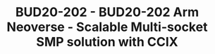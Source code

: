 ---
categories:
- BUD20
image:
  featured: 'true'
  path: https://static.linaro.org/connect/bud20/images/BUD20-202.png
session_id: BUD20-202
session_speakers:
- speaker_bio: Manoj is a Senior platform firmware engineer in ARM's OSS platform
    software group focusing on bring up and reference software stack development for
    test chips and reference platforms.
  speaker_company: ARM
  speaker_image: http://avatars.sched.co/7/54/10468657/avatar.jpg.320x320px.jpg?e7a
  speaker_name: Manoj Kumar Eswaramoorthi
  speaker_position: Senior Platform Firmware Engineer
  speaker_role: attendee, speaker
session_track: HPC
tag: session
tags: HPC
title: BUD20-202 - BUD20-202 Arm Neoverse - Scalable Multi-socket SMP solution with
  CCIX
---